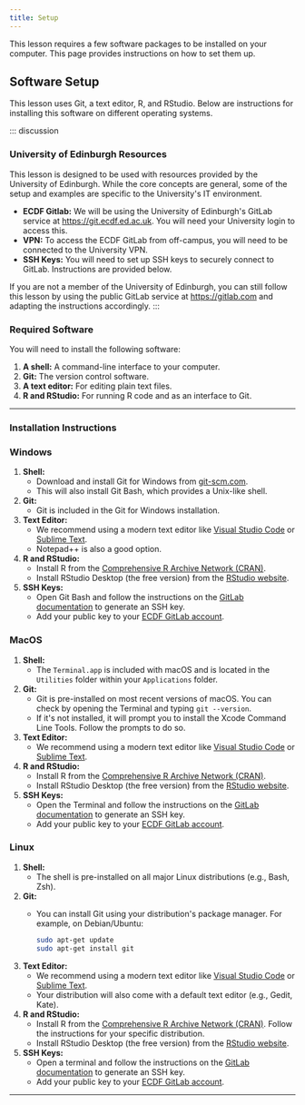 ```yaml
---
title: Setup
---
```


This lesson requires a few software packages to be installed on your computer. This page provides instructions on how to set them up.

## Software Setup

This lesson uses Git, a text editor, R, and RStudio. Below are instructions for installing this software on different operating systems.

::: discussion
### University of Edinburgh Resources

This lesson is designed to be used with resources provided by the University of Edinburgh. While the core concepts are general, some of the setup and examples are specific to the University's IT environment.

-   **ECDF Gitlab:** We will be using the University of Edinburgh's GitLab service at <https://git.ecdf.ed.ac.uk>. You will need your University login to access this.
-   **VPN:** To access the ECDF GitLab from off-campus, you will need to be connected to the University VPN.
-   **SSH Keys:** You will need to set up SSH keys to securely connect to GitLab. Instructions are provided below.

If you are not a member of the University of Edinburgh, you can still follow this lesson by using the public GitLab service at <https://gitlab.com> and adapting the instructions accordingly.
:::

### Required Software

You will need to install the following software:

1.  **A shell:** A command-line interface to your computer.
2.  **Git:** The version control software.
3.  **A text editor:** For editing plain text files.
4.  **R and RStudio:** For running R code and as an interface to Git.

------------------------------------------------------------------------

### Installation Instructions


### Windows

1.  **Shell:**
    -   Download and install Git for Windows from [git-scm.com](https://git-scm.com/download/win).
    -   This will also install Git Bash, which provides a Unix-like shell.
2.  **Git:**
    -   Git is included in the Git for Windows installation.
3.  **Text Editor:**
    -   We recommend using a modern text editor like [Visual Studio Code](https://code.visualstudio.com/) or [Sublime Text](https://www.sublimetext.com/).
    -   Notepad++ is also a good option.
4.  **R and RStudio:**
    -   Install R from the [Comprehensive R Archive Network (CRAN)](https://cran.r-project.org/bin/windows/base/).
    -   Install RStudio Desktop (the free version) from the [RStudio website](https://www.rstudio.com/products/rstudio/download/).
5.  **SSH Keys:**
    -   Open Git Bash and follow the instructions on the [GitLab documentation](https://docs.gitlab.com/ee/ssh/#generate-an-ssh-key-pair) to generate an SSH key.
    -   Add your public key to your [ECDF GitLab account](https://git.ecdf.ed.ac.uk/-/profile/keys).

### MacOS

1.  **Shell:**
    -   The `Terminal.app` is included with macOS and is located in the `Utilities` folder within your `Applications` folder.
2.  **Git:**
    -   Git is pre-installed on most recent versions of macOS. You can check by opening the Terminal and typing `git --version`.
    -   If it's not installed, it will prompt you to install the Xcode Command Line Tools. Follow the prompts to do so.
3.  **Text Editor:**
    -   We recommend using a modern text editor like [Visual Studio Code](https://code.visualstudio.com/) or [Sublime Text](https://www.sublimetext.com/).
4.  **R and RStudio:**
    -   Install R from the [Comprehensive R Archive Network (CRAN)](https://cran.r-project.org/bin/macosx/).
    -   Install RStudio Desktop (the free version) from the [RStudio website](https://www.rstudio.com/products/rstudio/download/).
5.  **SSH Keys:**
    -   Open the Terminal and follow the instructions on the [GitLab documentation](https://docs.gitlab.com/ee/ssh/#generate-an-ssh-key-pair) to generate an SSH key.
    -   Add your public key to your [ECDF GitLab account](https://git.ecdf.ed.ac.uk/-/profile/keys).

### Linux

1.  **Shell:**
    -   The shell is pre-installed on all major Linux distributions (e.g., Bash, Zsh).
2.  **Git:**
    -   You can install Git using your distribution's package manager. For example, on Debian/Ubuntu:

        ``` bash
        sudo apt-get update
        sudo apt-get install git
        ```
3.  **Text Editor:**
    -   We recommend using a modern text editor like [Visual Studio Code](https://code.visualstudio.com/) or [Sublime Text](https://www.sublimetext.com/).
    -   Your distribution will also come with a default text editor (e.g., Gedit, Kate).
4.  **R and RStudio:**
    -   Install R from the [Comprehensive R Archive Network (CRAN)](https://cran.r-project.org/). Follow the instructions for your specific distribution.
    -   Install RStudio Desktop (the free version) from the [RStudio website](https://www.rstudio.com/products/rstudio/download/).
5.  **SSH Keys:**
    -   Open a terminal and follow the instructions on the [GitLab documentation](https://docs.gitlab.com/ee/ssh/#generate-an-ssh-key-pair) to generate an SSH key.
    -   Add your public key to your [ECDF GitLab account](https://git.ecdf.ed.ac.uk/-/profile/keys).


------------------------------------------------------------------------

